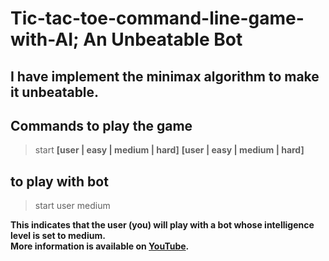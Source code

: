 # Tic-tac-toe-command-line-game-with-AI; An Unbeatable Bot
## I have implement the minimax algorithm to make it unbeatable.

## Commands to play the game
> start **[user | easy | medium | hard]** **[user | easy | medium | hard]** 


## to play with bot 
> start user medium

**This indicates that the user (you) will play with a bot whose intelligence level is set to medium. </br>
More information is available on [YouTube](https://youtu.be/kyf02aaAVM8).**


